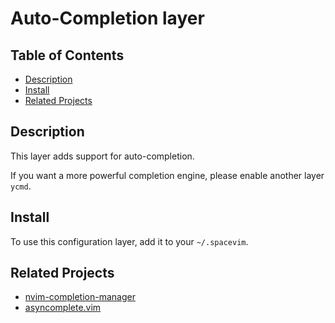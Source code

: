 # Auto-Completion layer

## Table of Contents

<!-- vim-markdown-toc GFM -->
* [Description](#description)
* [Install](#install)
* [Related Projects](#related-projects)

<!-- vim-markdown-toc -->

## Description

This layer adds support for auto-completion.

If you want a more powerful completion engine, please enable another layer `ycmd`.

## Install

To use this configuration layer, add it to your `~/.spacevim`.

## Related Projects

- [nvim-completion-manager](https://github.com/roxma/nvim-completion-manager)
- [asyncomplete.vim](https://github.com/prabirshrestha/asyncomplete.vim)
